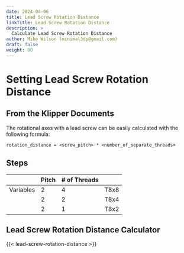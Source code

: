 ```yaml
---
date: 2024-04-06
title: Lead Screw Rotation Distance
linkTitle: Lead Screw Rotation Distance
description: >
  Calculate Lead Screw Rotation Distance
author: Mike Wilson (minimal3dp@gmail.com)
draft: false
weight: 80
---
```


# Setting Lead Screw Rotation Distance

## From the Klipper Documents

The rotational axes with a lead screw can be easily calculated with the following formula:

```
rotation_distance = <screw_pitch> * <number_of_separate_threads>
```

## Steps

|           | Pitch | # of Threads |      |
| --------- | ----- | ------------ | ---- |
| Variables | 2     | 4            | T8x8 |
|           | 2     | 2            | T8x4 |
|           | 2     | 1            | T8x2 |



## Lead Screw Rotation Distance Calculator

{{< lead-screw-rotation-distance >}}

